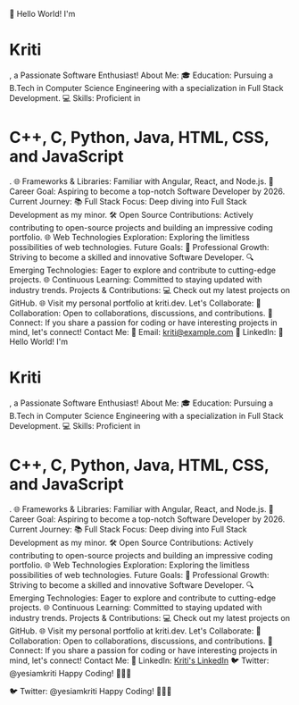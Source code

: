 👋 Hello World! I'm <h1>Kriti</h1>, a Passionate Software Enthusiast!
About Me:
🎓 Education: Pursuing a B.Tech in Computer Science Engineering with a specialization in Full Stack Development.
💻 Skills: Proficient in <h1>C++, C, Python, Java, HTML, CSS, and JavaScript</h1>.
🌐 Frameworks & Libraries: Familiar with Angular, React, and Node.js.
🚀 Career Goal: Aspiring to become a top-notch Software Developer by 2026.
Current Journey:
📚 Full Stack Focus: Deep diving into Full Stack Development as my minor.
🛠️ Open Source Contributions: Actively contributing to open-source projects and building an impressive coding portfolio.
🌐 Web Technologies Exploration: Exploring the limitless possibilities of web technologies.
Future Goals:
🚀 Professional Growth: Striving to become a skilled and innovative Software Developer.
🔍 Emerging Technologies: Eager to explore and contribute to cutting-edge projects.
🌐 Continuous Learning: Committed to staying updated with industry trends.
Projects & Contributions:
💻 Check out my latest projects on GitHub.
🌐 Visit my personal portfolio at kriti.dev.
Let's Collaborate:
🤝 Collaboration: Open to collaborations, discussions, and contributions.
💬 Connect: If you share a passion for coding or have interesting projects in mind, let's connect!
Contact Me:
📧 Email: kriti@example.com
💼 LinkedIn: 👋 Hello World! I'm <h1>Kriti</h1>, a Passionate Software Enthusiast!
About Me:
🎓 Education: Pursuing a B.Tech in Computer Science Engineering with a specialization in Full Stack Development.
💻 Skills: Proficient in <h1>C++, C, Python, Java, HTML, CSS, and JavaScript</h1>.
🌐 Frameworks & Libraries: Familiar with Angular, React, and Node.js.
🚀 Career Goal: Aspiring to become a top-notch Software Developer by 2026.
Current Journey:
📚 Full Stack Focus: Deep diving into Full Stack Development as my minor.
🛠️ Open Source Contributions: Actively contributing to open-source projects and building an impressive coding portfolio.
🌐 Web Technologies Exploration: Exploring the limitless possibilities of web technologies.
Future Goals:
🚀 Professional Growth: Striving to become a skilled and innovative Software Developer.
🔍 Emerging Technologies: Eager to explore and contribute to cutting-edge projects.
🌐 Continuous Learning: Committed to staying updated with industry trends.
Projects & Contributions:
💻 Check out my latest projects on GitHub.
🌐 Visit my personal portfolio at kriti.dev.
Let's Collaborate:
🤝 Collaboration: Open to collaborations, discussions, and contributions.
💬 Connect: If you share a passion for coding or have interesting projects in mind, let's connect!
Contact Me:
💼 LinkedIn: <a href="https://www.linkedin.com/in/kriti-singh-a89644252/">Kriti's LinkedIn</a>
🐦 Twitter: @yesiamkriti
Happy Coding! 🚀👨‍💻



🐦 Twitter: @yesiamkriti
Happy Coding! 🚀👨‍💻


